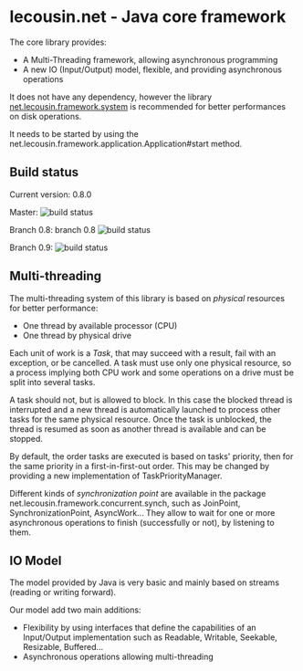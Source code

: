 
# lecousin.net - Java core framework

The core library provides:
 * A Multi-Threading framework, allowing asynchronous programming
 * A new IO (Input/Output) model, flexible, and providing asynchronous operations

It does not have any dependency, however the library [net.lecousin.framework.system](https://github.com/lecousin/java-framework-system "java-framework-system")
is recommended for better performances on disk operations.

It needs to be started by using the net.lecousin.framework.application.Application#start method.

## Build status

Current version: 0.8.0

Master: ![build status](https://travis-ci.org/lecousin/java-framework-core.svg?branch=master "Build Status")

Branch 0.8: branch 0.8 ![build status](https://travis-ci.org/lecousin/java-framework-core.svg?branch=0.8 "Build Status")

Branch 0.9: ![build status](https://travis-ci.org/lecousin/java-framework-core.svg?branch=0.9 "Build Status") 

## Multi-threading

The multi-threading system of this library is based on _physical_ resources for better performance:
 * One thread by available processor (CPU)
 * One thread by physical drive
 
Each unit of work is a _Task_, that may succeed with a result, fail with an exception, or be cancelled.
A task must use only one physical resource, so a process implying both CPU work and some operations on a drive
must be split into several tasks.

A task should not, but is allowed to block. In this case the blocked thread is interrupted and a new thread
is automatically launched to process other tasks for the same physical resource. Once the task is unblocked,
the thread is resumed as soon as another thread is available and can be stopped.

By default, the order tasks are executed is based on tasks' priority,
then for the same priority in a first-in-first-out order.
This may be changed by providing a new implementation of TaskPriorityManager.

Different kinds of _synchronization point_ are available in the package net.lecousin.framework.concurrent.synch,
such as JoinPoint, SynchronizationPoint, AsyncWork... They allow to wait for one or more asynchronous operations
to finish (successfully or not), by listening to them.

## IO Model

The model provided by Java is very basic and mainly based on streams (reading or writing forward).

Our model add two main additions:
 * Flexibility by using interfaces that define the capabilities of an Input/Output implementation such as Readable, Writable, Seekable, Resizable, Buffered...
 * Asynchronous operations allowing multi-threading
 